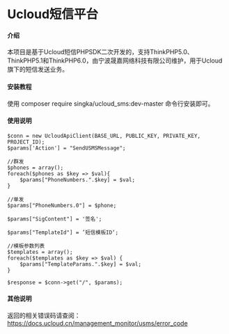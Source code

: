 # Ucloud短信平台

#### 介绍
本项目是基于Ucloud短信PHPSDK二次开发的，支持ThinkPHP5.0、ThinkPHP5.1和ThinkPHP6.0，由宁波晟嘉网络科技有限公司维护，用于Ucloud旗下的短信发送业务。

#### 安装教程

使用 composer require singka/ucloud_sms:dev-master 命令行安装即可。

#### 使用说明


```
$conn = new UcloudApiClient(BASE_URL, PUBLIC_KEY, PRIVATE_KEY, PROJECT_ID);
$params['Action'] = "SendUSMSMessage";

//群发
$phones = array();
foreach($phones as $key => $val){
    $params["PhoneNumbers.".$key] = $val;
}

//单发
$params["PhoneNumbers.0"] = $phone;

$params["SigContent"] = '签名';

$params["TemplateId"] = ’短信模板ID‘;

//模板参数列表
$templates = array();
foreach($templates as $key => $val) {
    $params["TemplateParams.".$key] = $val;
}

$response = $conn->get("/", $params);
```
#### 其他说明
返回的相关错误码请查阅：https://docs.ucloud.cn/management_monitor/usms/error_code